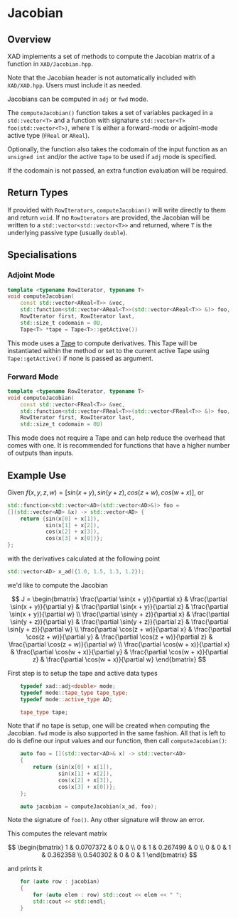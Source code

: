 # Jacobian

## Overview

XAD implements a set of methods to compute the Jacobian matrix of a function in `XAD/Jacobian.hpp`.

Note that the Jacobian header is not automatically included with `XAD/XAD.hpp`.
Users must include it as needed.

Jacobians can be computed in `adj` or `fwd` mode.

The `computeJacobian()` function takes a set of variables packaged in a
`std::vector<T>` and a function with signature
`std::vector<T> foo(std::vector<T>)`, where `T` is either a forward-mode
or adjoint-mode active type (`FReal` or `AReal`).

Optionally, the function also takes the codomain of the input function as an
`unsigned int` and/or the active `Tape` to be used if `adj` mode is specified.

If the codomain is not passed, an extra function evaluation will be required.

## Return Types

If provided with `RowIterators`, `computeJacobian()` will write directly to
them and return `void`. If no `RowIterators` are provided, the Jacobian will be
written to a `std::vector<std::vector<T>>` and returned, where `T` is the
underlying passive type (usually `double`).

## Specialisations

### Adjoint Mode

```c++
template <typename RowIterator, typename T>
void computeJacobian(
    const std::vector<AReal<T>> &vec,
    std::function<std::vector<AReal<T>>(std::vector<AReal<T>> &)> foo,
    RowIterator first, RowIterator last,
    std::size_t codomain = 0U,
    Tape<T> *tape = Tape<T>::getActive())
```

This mode uses a [Tape](ref/tape.md) to compute derivatives. This Tape will
be instantiated within the method or set to the current active Tape using
`Tape::getActive()` if none is passed as argument.

### Forward Mode

```c++
template <typename RowIterator, typename T>
void computeJacobian(
    const std::vector<FReal<T>> &vec,
    std::function<std::vector<FReal<T>>(std::vector<FReal<T>> &)> foo,
    RowIterator first, RowIterator last,
    std::size_t codomain = 0U)
```

This mode does not require a Tape and can help reduce the overhead that
comes with one. It is recommended for functions that have a higher number
of outputs than inputs.

## Example Use

Given $f(x, y, z, w) = [sin(x + y), sin(y + z), cos(z + w), cos(w + x)]$, or

```c++
std::function<std::vector<AD>(std::vector<AD>&)> foo =
[](std::vector<AD> &x) -> std::vector<AD> {
    return {sin(x[0] + x[1]),
            sin(x[1] + x[2]),
            cos(x[2] + x[3]),
            cos(x[3] + x[0])};
};
```

with the derivatives calculated at the following point

```c++
std::vector<AD> x_ad({1.0, 1.5, 1.3, 1.2});
```

we'd like to compute the Jacobian

$$
J = \begin{bmatrix}
\frac{\partial \sin(x + y)}{\partial x} &
\frac{\partial \sin(x + y)}{\partial y} &
\frac{\partial \sin(x + y)}{\partial z} &
\frac{\partial \sin(x + y)}{\partial w} \\
\frac{\partial \sin(y + z)}{\partial x} &
\frac{\partial \sin(y + z)}{\partial y} &
\frac{\partial \sin(y + z)}{\partial z} &
\frac{\partial \sin(y + z)}{\partial w} \\
\frac{\partial \cos(z + w)}{\partial x} &
\frac{\partial \cos(z + w)}{\partial y} &
\frac{\partial \cos(z + w)}{\partial z} &
\frac{\partial \cos(z + w)}{\partial w} \\
\frac{\partial \cos(w + x)}{\partial x} &
\frac{\partial \cos(w + x)}{\partial y} &
\frac{\partial \cos(w + x)}{\partial z} &
\frac{\partial \cos(w + x)}{\partial w}
\end{bmatrix}
$$

First step is to setup the tape and active data types

```c++
    typedef xad::adj<double> mode;
    typedef mode::tape_type tape_type;
    typedef mode::active_type AD;

    tape_type tape;
```

Note that if no tape is setup, one will be created when computing the Jacobian.
`fwd` mode is also supported in the same fashion. All that is left to do is
define our input values and our function, then call `computeJacobian()`:

```c++
    auto foo = [](std::vector<AD>& x) -> std::vector<AD>
    {
        return {sin(x[0] + x[1]),
                sin(x[1] + x[2]),
                cos(x[2] + x[3]),
                cos(x[3] + x[0])};
    };

    auto jacobian = computeJacobian(x_ad, foo);
```

Note the signature of `foo()`. Any other signature will throw an error.

This computes the relevant matrix

$$
\begin{bmatrix}
1 & 0.0707372 & 0 & 0 \\
0 & 1 & 0.267499 & 0 \\
0 & 0 & 1 & 0.362358 \\
0.540302 & 0 & 0 & 1
\end{bmatrix}
$$

and prints it

```c++
    for (auto row : jacobian)
    {
        for (auto elem : row) std::cout << elem << " ";
        std::cout << std::endl;
    }
```
